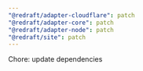 ```yaml
---
"@redraft/adapter-cloudflare": patch
"@redraft/adapter-core": patch
"@redraft/adapter-node": patch
"@redraft/site": patch
---
```


Chore: update dependencies
